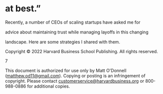 # at best.”

Recently, a number of CEOs of scaling startups have asked me for

advice about maintaining trust while managing layoﬀs in this changing

landscape. Here are some strategies I shared with them.

Copyright © 2022 Harvard Business School Publishing. All rights reserved.

7

This document is authorized for use only by Matt O'Donnell (matthew.od11@gmail.com). Copying or posting is an infringement of copyright. Please contact customerservice@harvardbusiness.org or 800-988-0886 for additional copies.